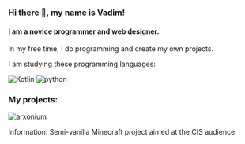### Hi there 👋, my name is Vadim!
#### I am a novice programmer and web designer. 
In my free time, I do programming and create my own projects.

I am studying these programming languages:

![Kotlin](https://img.shields.io/badge/Kotlin-white?style=for-the-badge&logo=Kotlin)
![python](https://img.shields.io/badge/Python-white?style=for-the-badge&logo=python)

### My projects: 

[![arxonium](https://img.shields.io/badge/arxonium-black?style=for-the-badge&logo=minecraft)](https://arxonium.ru/)

Information: Semi-vanilla Minecraft project aimed at the CIS audience.

